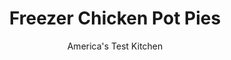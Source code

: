 ---
layout: ../../layouts/MarkdownPostLayout.astro
title: Freezer Chicken Pot Pies
author: America's Test Kitchen
pubDate: 2023-03-15
description: "We set out for a streamlined pie that could be frozen and baked as the craving struck. A saucy filling and double-thick crust are the secrets to a pot pie that can be successfully frozen before baking."
image_url: https://res.cloudinary.com/hksqkdlah/image/upload/ar_1:1,c_fill,dpr_2.0,f_auto,fl_lossy.progressive.strip_profile,g_faces:auto,q_auto:low,w_344/5618_sfs-fm07-opn-4c-chickenpotpie2-2-291642
tags: ["Main Courses","Chicken","Make Ahead","Savory Pies & Tarts","Cook's Country TV","Cookbook Collection"]
calories: 5959
protein: 39
carbohydrates: 93
fats: 
fiber: 5
ingredients: ["1 1/2 pounds, boneless, skinless chicken breasts","2 tablespoons, vegetable oil","5 1/2 cups, low-sodium chicken broth","2 tablespoon, unsalted butter","1 , medium onion, chopped fine","3 , medium carrots, peeled and chopped","1 , celery rib, chopped fine","1/2 cup, all-purpose flour","1/4 cup, milk","2 teaspoons, minced fresh thyme leaves","2 tablespoons, lemon juice","2 , (15-ounce) boxes Pillsbury Ready to Roll Pie Crust","1 , large egg, plus one large egg, beaten, for baking","1 1/2 cups, frozen peas"]
serves: 6
time: "1¼ hours, plus 1 hour chilling"
instructions: ["TO MAKE AHEAD: Pat chicken dry with paper towels and season with salt and pepper. Heat 1 tablespoon oil in large Dutch oven over high heat until just smoking. Cook chicken until well browned, about 2 1/2 minutes per side. Add broth and bring to boil. Cover and simmer over low heat until chicken is cooked through, 6 to 8 minutes. Transfer chicken to large plate and strain broth into bowl.","Melt butter with remaining 1 tablespoon oil in now-empty Dutch oven over medium-high heat. Cook onion, carrots, celery, and 1/4 teaspoon salt until lightly browned and softened, 8 to 10 minutes. Reduce heat to medium, add flour, and cook 1 minute. Whisk in reserved broth, milk, and thyme and simmer until sauce thickens, about 10 minutes.","Meanwhile, using 2 forks, shred chicken into bite-sized pieces. Off heat, add chicken and lemon juice to sauce and season with salt and pepper. Transfer filling to medium bowl and cool until just warm. Cover with plastic wrap and refrigerate until well chilled, about 1 hour.","Unwrap and unroll pie crusts onto lightly floured counter. Following photos, glue 2 crusts together using 1 beaten egg. Repeat with remaining 2 crusts. Cut out 6 pastry toppings. Stir frozen peas into cold filling and divide mixture among six 2-cup disposable aluminum loaf pans. Top with pastry and use fork to seal edges. Using paring knife, make 3 steam vents in each crust. Tightly wrap each loaf pan in 2 layers of plastic wrap and 1 layer of aluminum foil. Freeze for up to 2 months.","WHEN READY TO SERVE: Adjust oven rack to middle position and heat oven to 400 degrees. Unwrap frozen pot pies and arrange on rimmed baking sheet. Brush crusts with egg, cover with foil, and bake 40 minutes. Uncover and bake until crusts are golden brown, about 35 minutes. Let pot pies rest 10 minutes before serving."]
nutrition: ["919 mg Potassium","471 mg Phosphorus","77 mg Calcium","3 mg Iron","66 mg Magnesium","788 mg Sodium","1 mg Zinc","51 g Fat","17 mg Niacin (B3)","20 g Monounsaturated","6 g Polyunsaturated","11 mg Vitamin C","155 mg Cholesterol","18 g Saturated","5 g Fiber","41 µg Folic acid","62 µg Folate (food)","5 g Sugars","16 µg Vitamin K","427 g Water","93 g Carbs","132 µg Folate equivalent (total)","39 g Protein","2 mg Vitamin E","1 mg Vitamin B6","362 µg Vitamin A","993 kcal Energy","5959 calories"]
notes: "To preserve their color, dont thaw the peas before using. Each box of pie dough contains 2 crusts; you will use all 4 crusts for this recipe."
---